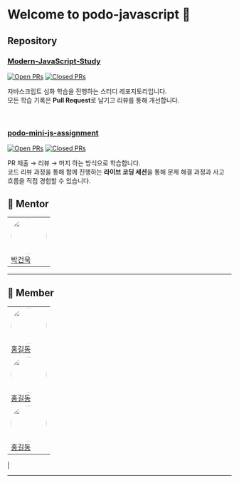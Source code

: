 
# Welcome to podo-javascript 🍇

## Repository

### [Modern-JavaScript-Study](https://github.com/podo-javascript/Modern-JavaScript-Study)
[![Open PRs](https://img.shields.io/github/issues-pr/podo-javascript/Modern-JavaScript-Study?style=for-the-badge&color=blue)](https://github.com/podo-javascript/Modern-JavaScript-Study/pulls)
[![Closed PRs](https://img.shields.io/github/issues-pr-closed/podo-javascript/Modern-JavaScript-Study?style=for-the-badge&color=brightgreen)](https://github.com/podo-javascript/Modern-JavaScript-Study/pulls?q=is%3Apr+is%3Aclosed)


자바스크립트 심화 학습을 진행하는 스터디 레포지토리입니다.  
모든 학습 기록은 **Pull Request**로 남기고 리뷰를 통해 개선합니다.

<br/>


### [podo-mini-js-assignment](https://github.com/podo-javascript/podo-mini-js-assignment)
[![Open PRs](https://img.shields.io/github/issues-pr/podo-javascript/podo-mini-js-assignment?style=for-the-badge&color=blue)](https://github.com/podo-javascript/podo-mini-js-assignment/pulls)
[![Closed PRs](https://img.shields.io/github/issues-pr-closed/podo-javascript/podo-mini-js-assignment?style=for-the-badge&color=brightgreen)](https://github.com/podo-javascript/podo-mini-js-assignment/pulls?q=is%3Apr+is%3Aclosed)


PR 제출 → 리뷰 → 머지 하는 방식으로 학습합니다.  
코드 리뷰 과정을 통해 함께 진행하는 **라이브 코딩 세션**을 통해 문제 해결 과정과 사고 흐름을 직접 경험할 수 있습니다.

## 🤡 Mentor

| |
|---|
| <img src="https://github.com/tkp12345.png" width="80" style="border-radius:50%;" /> <br/> [박건욱](https://github.com/tkp12345) |

---

## 👻 Member

| |
|---|
| <img src="https://github.com/tkp12345.png" width="80" style="border-radius:50%;" /> <br/> [홍길동](https://github.com/tkp12345) 
| <img src="https://github.com/tkp12345.png" width="80" style="border-radius:50%;" /> <br/> [홍길동](https://github.com/tkp12345) 
| <img src="https://github.com/tkp12345.png" width="80" style="border-radius:50%;" /> <br/> [홍길동](https://github.com/tkp12345) 

|

---




